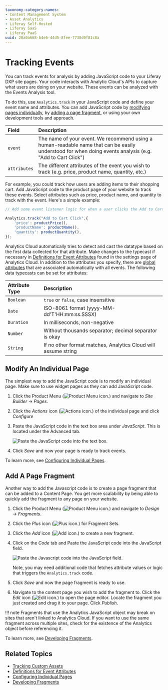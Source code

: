 ```yaml
---
taxonomy-category-names:
- Content Management System
- Asset Analytics
- Liferay Self-Hosted
- Liferay SaaS
- Liferay PaaS
uuid: 20a0a668-b4e6-44d5-8fee-7738d9f81c8a
---
```

# Tracking Events

You can track events for analysis by adding JavaScript code to your Liferay DXP site pages. Your code interacts with Analytic Cloud's APIs to capture what users are doing on your website. These events can be analyzed with the Events Analysis tool.

To do this, use `Analytics.track` in your JavaScript code and define your event name and attributes. You can add JavaScript code by [modifying pages individually](#modify-an-individual-page), by [adding a page fragment](#add-a-page-fragment), or using your own development tools and approach.

| Field        | Description                                                                                                                                              |
| :----------- | :------------------------------------------------------------------------------------------------------------------------------------------------------- |
| `event`      | The name of your event. We recommend using a human-readable name that can be easily understood for when doing events analysis (e.g. "Add to Cart Click") |
| `attributes` | The different attributes of the event you wish to track (e.g. price, product name, quantity, etc.)                                                       |

For example, you could track how users are adding items to their shopping cart. Add JavaScript code to the product page of your website to track these events. Select attributes such as price, product name, and quantity to track with the event. Here's a simple example:

```javascript
// Add some event listener logic for when a user clicks the Add to Cart button

Analytics.track("Add to Cart Click",{
    'price': productPrice(),
    'productName': productName(),
    'quantity': productQuantity(),
});
```

Analytics Cloud automatically tries to detect and cast the datatype based on the first data collected for that attribute. Make changes to the typecast if necessary in [Definitions for Event Attributes](../../workspace-data/definitions.md) found in the settings page of Analytics Cloud. In addition to the attributes you specify, there are [global attributes](../../workspace-data/definitions.md) that are associated automatically with all events. The following data typecasts can be set for attributes:

| Attribute Type | Description                                                    |
| :------------- | :------------------------------------------------------------- |
| `Boolean`      | `true` or `false`, case insensitive                            |
| `Date`         | ISO-8061 format (yyyy-MM-dd'T'HH:mm:ss.SSSX)                   |
| `Duration`     | In milliseconds, non-negative                                  |
| `Number`       | Without thousands separator; decimal separator is okay         |
| `String`       | If no other format matches, Analytics Cloud will assume string |

## Modify An Individual Page

The simplest way to add the JavaScript code is to modify an individual page. Make sure to use widget pages as they can add JavaScript code.

1. Click the Product Menu (![Product Menu icon.](../../images/icon-product-menu.png)) and navigate to *Site Builder* &rarr; *Pages*.

1. Click the *Actions* icon (![Actions icon.](../../images/icon-actions.png)) of the individual page and click *Configure*

1. Paste the JavaScript code in the text box area under *JavaScript*. This is located under the Advanced tab.

    ![Paste the JavaScript code into the text box.](./tracking-events/images/01.png)

1. Click *Save* and now your page is ready to track events.

To learn more, see [Configuring Individual Pages](https://learn.liferay.com/w/dxp/site-building/creating-pages/page-settings/configuring-individual-pages).

## Add A Page Fragment

Another way to add the Javascript code is to create a page fragment that can be added to a Content Page. You get more scalability by being able to quickly add the fragment to any page on your website.

1. Click the Product Menu (![Product Menu icon.](../../images/icon-product-menu.png)) and navigate to *Design* &rarr; *Fragments*.

1. Click the *Plus* icon (![Plus icon.](../../images/icon-plus.png)) for Fragment Sets.

1. Click the *Add* icon (![Add icon.](../../images/icon-add.png)) to create a new fragment.

1. Click on the *Code* tab and Paste the JavaScript code into the JavaScript field.

    ![Paste the Javascript code into the JavaScript field.](./tracking-events/images/02.png)

    Note, you may need additional code that fetches attribute values or logic that triggers the `Analytics.track` code.

1. Click *Save* and now the page fragment is ready to use.

1. Navigate to the content page you wish to add the fragment to. Click the *Edit* icon (![Edit icon.](../../images/icon-edit.png)) to open the page editor. Locate the fragment you just created and drag it to your page. Click *Publish*.

!!! note
    Fragments that use the Analytics JavaScript object may break on sites that aren't linked to Analytics Cloud. If you want to use the same fragment across multiple sites, check for the existence of the Analytics object before referencing it.

To learn more, see [Developing Fragments](https://learn.liferay.com/w/dxp/site-building/developer-guide/developing-page-fragments).

## Related Topics

- [Tracking Custom Assets](../assets/tracking-custom-assets.md)
- [Definitions for Event Attributes](../../workspace-data/definitions.md)
- [Configuring Individual Pages](https://learn.liferay.com/w/dxp/site-building/creating-pages/page-settings/configuring-individual-pages)
- [Developing Fragments](https://learn.liferay.com/w/dxp/site-building/developer-guide/developing-page-fragments)
